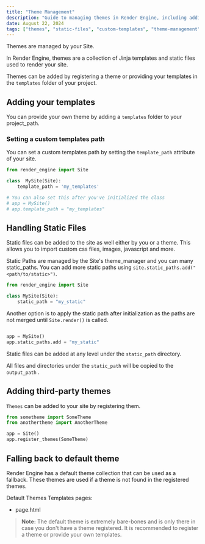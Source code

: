 ```yaml
---
title: "Theme Management"
description: "Guide to managing themes in Render Engine, including adding custom templates, handling static files, and integrating third-party themes."
date: August 22, 2024
tags: ["themes", "static-files", "custom-templates", "theme-management"]
---
```


Themes are managed by your Site.

In Render Engine, themes are a collection of Jinja templates and static files used to render your site.

Themes can be added by registering a theme or providing your templates in the `templates` folder of your project.

## Adding your templates

You can provide your own theme by adding a `templates` folder to your project_path.

### Setting a custom templates path

You can set a custom templates path by setting the `template_path` attribute of your site.

```python
from render_engine import Site

class  MySite(Site):
    template_path = 'my_templates'

# You can also set this after you've initialized the class
# app = MySite()
# app.template_path = "my_templates"
```

## Handling Static Files

Static files can be added to the site as well either by you or a theme. This allows you to import custom css files, images, javascript and more.

Static Paths are managed by the Site's theme_manager and you can many static_paths. You can add more static paths using `site.static_paths.add("<path/to/static>")`.

```python
from render_engine import Site

class MySite(Site):
    static_path = "my_static"
```

Another option is to apply the static path after initialization as the paths are not merged until `Site.render()` is called.

```python

app = MySite()
app.static_paths.add = "my_static"

```

Static files can be added at any level under the `static_path` directory.

All files and directories under the `static_path` will be copied to the `output_path` .

## Adding third-party themes

`Themes` can be added to your site by registering them.

```python
from sometheme import SomeTheme
from anothertheme import AnotherTheme

app = Site()
app.register_themes(SomeTheme)
```

## Falling back to default theme

Render Engine has a default theme collection that can be used as a fallback. These themes are used if a theme is not found in the registered themes.

Default Themes Templates pages:

- page.html

> **Note:**
> The default theme is extremely bare-bones and is only there in case you don't have a theme registered. It is recommended to register a theme or provide your own templates.
